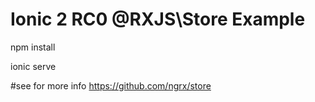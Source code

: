 # Ionic 2 RC0 @RXJS\Store Example

npm install

ionic serve

#see for more info
https://github.com/ngrx/store
